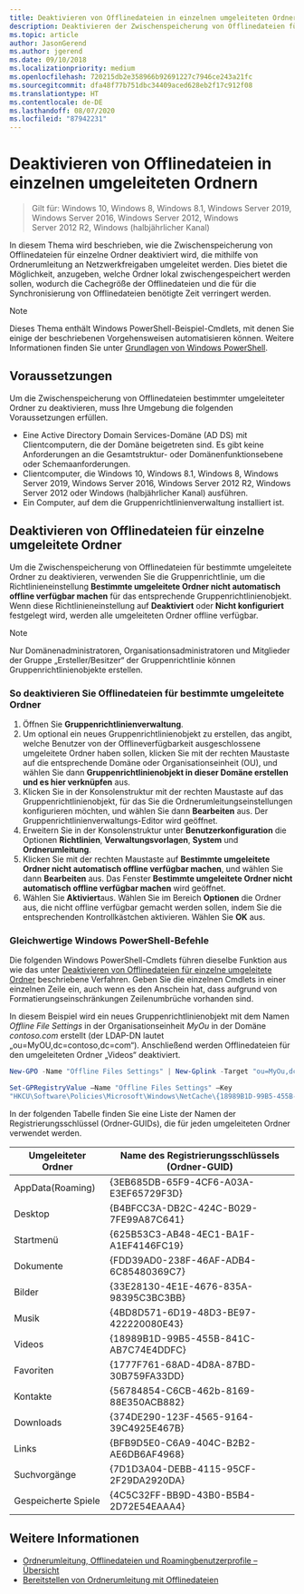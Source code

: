 ```yaml
---
title: Deaktivieren von Offlinedateien in einzelnen umgeleiteten Ordnern
description: Deaktivieren der Zwischenspeicherung von Offlinedateien für einzelne Ordner, die mithilfe von Ordnerumleitung an Netzwerkfreigaben umgeleitet werden.
ms.topic: article
author: JasonGerend
ms.author: jgerend
ms.date: 09/10/2018
ms.localizationpriority: medium
ms.openlocfilehash: 720215db2e358966b92691227c7946ce243a21fc
ms.sourcegitcommit: dfa48f77b751dbc34409aced628eb2f17c912f08
ms.translationtype: HT
ms.contentlocale: de-DE
ms.lasthandoff: 08/07/2020
ms.locfileid: "87942231"
---
```

# <a name="disable-offline-files-on-individual-redirected-folders"></a>Deaktivieren von Offlinedateien in einzelnen umgeleiteten Ordnern

>Gilt für: Windows 10, Windows 8, Windows 8.1, Windows Server 2019, Windows Server 2016, Windows Server 2012, Windows Server 2012 R2, Windows (halbjährlicher Kanal)

In diesem Thema wird beschrieben, wie die Zwischenspeicherung von Offlinedateien für einzelne Ordner deaktiviert wird, die mithilfe von Ordnerumleitung an Netzwerkfreigaben umgeleitet werden. Dies bietet die Möglichkeit, anzugeben, welche Ordner lokal zwischengespeichert werden sollen, wodurch die Cachegröße der Offlinedateien und die für die Synchronisierung von Offlinedateien benötigte Zeit verringert werden.

>[!NOTE]
>Dieses Thema enthält Windows PowerShell-Beispiel-Cmdlets, mit denen Sie einige der beschriebenen Vorgehensweisen automatisieren können. Weitere Informationen finden Sie unter [Grundlagen von Windows PowerShell](/powershell/scripting/getting-started/fundamental/windows-powershell-basics?view=powershell-6).

## <a name="prerequisites"></a>Voraussetzungen

Um die Zwischenspeicherung von Offlinedateien bestimmter umgeleiteter Ordner zu deaktivieren, muss Ihre Umgebung die folgenden Voraussetzungen erfüllen.

- Eine Active Directory Domain Services-Domäne (AD DS) mit Clientcomputern, die der Domäne beigetreten sind. Es gibt keine Anforderungen an die Gesamtstruktur- oder Domänenfunktionsebene oder Schemaanforderungen.
- Clientcomputer, die Windows 10, Windows 8.1, Windows 8, Windows Server 2019, Windows Server 2016, Windows Server 2012 R2, Windows Server 2012 oder Windows (halbjährlicher Kanal) ausführen.
- Ein Computer, auf dem die Gruppenrichtlinienverwaltung installiert ist.

## <a name="disabling-offline-files-on-individual-redirected-folders"></a>Deaktivieren von Offlinedateien für einzelne umgeleitete Ordner

Um die Zwischenspeicherung von Offlinedateien für bestimmte umgeleitete Ordner zu deaktivieren, verwenden Sie die Gruppenrichtlinie, um die Richtlinieneinstellung **Bestimmte umgeleitete Ordner nicht automatisch offline verfügbar machen** für das entsprechende Gruppenrichtlinienobjekt. Wenn diese Richtlinieneinstellung auf **Deaktiviert** oder **Nicht konfiguriert**  festgelegt wird, werden alle umgeleiteten Ordner offline verfügbar.

>[!NOTE]
>Nur Domänenadministratoren, Organisationsadministratoren und Mitglieder der Gruppe „Ersteller/Besitzer“ der Gruppenrichtlinie können Gruppenrichtlinienobjekte erstellen.

### <a name="to-disable-offline-files-on-specific-redirected-folders"></a>So deaktivieren Sie Offlinedateien für bestimmte umgeleitete Ordner

1. Öffnen Sie **Gruppenrichtlinienverwaltung**.
2. Um optional ein neues Gruppenrichtlinienobjekt zu erstellen, das angibt, welche Benutzer von der Offlineverfügbarkeit ausgeschlossene umgeleitete Ordner haben sollen, klicken Sie mit der rechten Maustaste auf die entsprechende Domäne oder Organisationseinheit (OU), und wählen Sie dann **Gruppenrichtlinienobjekt in dieser Domäne erstellen und es hier verknüpfen** aus.
3. Klicken Sie in der Konsolenstruktur mit der rechten Maustaste auf das Gruppenrichtlinienobjekt, für das Sie die Ordnerumleitungseinstellungen konfigurieren möchten, und wählen Sie dann **Bearbeiten** aus. Der Gruppenrichtlinienverwaltungs-Editor wird geöffnet.
4. Erweitern Sie in der Konsolenstruktur unter **Benutzerkonfiguration** die Optionen **Richtlinien**, **Verwaltungsvorlagen**, **System** und **Ordnerumleitung**.
5. Klicken Sie mit der rechten Maustaste auf **Bestimmte umgeleitete Ordner nicht automatisch offline verfügbar machen**, und wählen Sie dann **Bearbeiten** aus. Das Fenster **Bestimmte umgeleitete Ordner nicht automatisch offline verfügbar machen** wird geöffnet.
6. Wählen Sie **Aktiviert**aus. Wählen Sie im Bereich **Optionen** die Ordner aus, die nicht offline verfügbar gemacht werden sollen, indem Sie die entsprechenden Kontrollkästchen aktivieren. Wählen Sie **OK** aus.

### <a name="windows-powershell-equivalent-commands"></a>Gleichwertige Windows PowerShell-Befehle

Die folgenden Windows PowerShell-Cmdlets führen dieselbe Funktion aus wie das unter [Deaktivieren von Offlinedateien für einzelne umgeleitete Ordner](#disabling-offline-files-on-individual-redirected-folders) beschriebene Verfahren. Geben Sie die einzelnen Cmdlets in einer einzelnen Zeile ein, auch wenn es den Anschein hat, dass aufgrund von Formatierungseinschränkungen Zeilenumbrüche vorhanden sind.

In diesem Beispiel wird ein neues Gruppenrichtlinienobjekt mit dem Namen *Offline File Settings* in der Organisationseinheit *MyOu* in der Domäne *contoso.com* erstellt (der LDAP-DN lautet „ou=MyOU,dc=contoso,dc=com“). Anschließend werden Offlinedateien für den umgeleiteten Ordner „Videos“ deaktiviert.

```PowerShell
New-GPO -Name "Offline Files Settings" | New-Gplink -Target "ou=MyOu,dc=contoso,dc=com" -LinkEnabled Yes

Set-GPRegistryValue –Name "Offline Files Settings" –Key
"HKCU\Software\Policies\Microsoft\Windows\NetCache\{18989B1D-99B5-455B-841C-AB7C74E4DDFC}" -ValueName DisableFRAdminPinByFolder –Type DWORD –Value 1
```

In der folgenden Tabelle finden Sie eine Liste der Namen der Registrierungsschlüssel (Ordner-GUIDs), die für jeden umgeleiteten Ordner verwendet werden.

|Umgeleiteter Ordner|Name des Registrierungsschlüssels (Ordner-GUID)|
|---|---|
|AppData(Roaming)|{3EB685DB-65F9-4CF6-A03A-E3EF65729F3D}|
|Desktop|{B4BFCC3A-DB2C-424C-B029-7FE99A87C641}|
|Startmenü|{625B53C3-AB48-4EC1-BA1F-A1EF4146FC19}|
|Dokumente|{FDD39AD0-238F-46AF-ADB4-6C85480369C7}|
|Bilder|{33E28130-4E1E-4676-835A-98395C3BC3BB}|
|Musik|{4BD8D571-6D19-48D3-BE97-422220080E43}|
|Videos|{18989B1D-99B5-455B-841C-AB7C74E4DDFC}|
|Favoriten|{1777F761-68AD-4D8A-87BD-30B759FA33DD}|
|Kontakte|{56784854-C6CB-462b-8169-88E350ACB882}|
|Downloads|{374DE290-123F-4565-9164-39C4925E467B}|
|Links|{BFB9D5E0-C6A9-404C-B2B2-AE6DB6AF4968}|
|Suchvorgänge|{7D1D3A04-DEBB-4115-95CF-2F29DA2920DA}|
|Gespeicherte Spiele|{4C5C32FF-BB9D-43B0-B5B4-2D72E54EAAA4}|

## <a name="more-information"></a>Weitere Informationen

- [Ordnerumleitung, Offlinedateien und Roamingbenutzerprofile – Übersicht](folder-redirection-rup-overview.md)
- [Bereitstellen von Ordnerumleitung mit Offlinedateien](deploy-folder-redirection.md)
